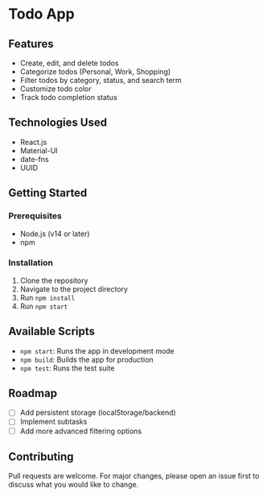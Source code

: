 # Todo App

## Features
- Create, edit, and delete todos
- Categorize todos (Personal, Work, Shopping)
- Filter todos by category, status, and search term
- Customize todo color
- Track todo completion status

## Technologies Used
- React.js
- Material-UI
- date-fns
- UUID

## Getting Started

### Prerequisites
- Node.js (v14 or later)
- npm

### Installation
1. Clone the repository
2. Navigate to the project directory
3. Run `npm install`
4. Run `npm start`

## Available Scripts
- `npm start`: Runs the app in development mode
- `npm build`: Builds the app for production
- `npm test`: Runs the test suite

## Roadmap
- [ ] Add persistent storage (localStorage/backend)
- [ ] Implement subtasks
- [ ] Add more advanced filtering options

## Contributing
Pull requests are welcome. For major changes, please open an issue first to discuss what you would like to change.
